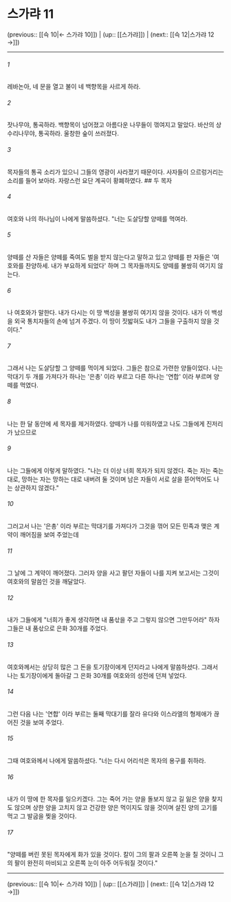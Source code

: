 # 스가랴 11

(previous:: [[슥 10|← 스가랴 10]]) | (up:: [[스가랴]]) | (next:: [[슥 12|스가랴 12 →]])

***




###### 1 

레바논아, 네 문을 열고 불이 네 백향목을 사르게 하라. 



###### 2 

잣나무야, 통곡하라. 백향목이 넘어졌고 아름다운 나무들이 꺾여지고 말았다. 바산의 상수리나무야, 통곡하라. 울창한 숲이 쓰러졌다. 



###### 3 

목자들의 통곡 소리가 있으니 그들의 영광이 사라졌기 때문이다. 사자들이 으르렁거리는 소리를 들어 보아라. 자랑스런 요단 계곡이 황폐하였다. ## 두 목자 



###### 4 

여호와 나의 하나님이 나에게 말씀하셨다. "너는 도살당할 양떼를 먹여라. 



###### 5 

양떼를 산 자들은 양떼를 죽여도 벌을 받지 않는다고 말하고 있고 양떼를 판 자들은 '여호와를 찬양하세. 내가 부요하게 되었다' 하며 그 목자들까지도 양떼를 불쌍히 여기지 않는다. 



###### 6 

나 여호와가 말한다. 내가 다시는 이 땅 백성을 불쌍히 여기지 않을 것이다. 내가 이 백성을 외국 통치자들의 손에 넘겨 주겠다. 이 땅이 짓밟혀도 내가 그들을 구출하지 않을 것이다." 



###### 7 

그래서 나는 도살당할 그 양떼를 먹이게 되었다. 그들은 참으로 가련한 양들이었다. 나는 막대기 두 개를 가져다가 하나는 '은총' 이라 부르고 다른 하나는 '연합' 이라 부르며 양떼를 먹였다. 



###### 8 

나는 한 달 동안에 세 목자를 제거하였다. 양떼가 나를 미워하였고 나도 그들에게 진저리가 났으므로 



###### 9 

나는 그들에게 이렇게 말하였다. "나는 더 이상 너희 목자가 되지 않겠다. 죽는 자는 죽는 대로, 망하는 자는 망하는 대로 내버려 둘 것이며 남은 자들이 서로 살을 뜯어먹어도 나는 상관하지 않겠다." 



###### 10 

그러고서 나는 '은총' 이라 부르는 막대기를 가져다가 그것을 꺾어 모든 민족과 맺은 계약이 깨어짐을 보여 주었는데 



###### 11 

그 날에 그 계약이 깨어졌다. 그러자 양을 사고 팔던 자들이 나를 지켜 보고서는 그것이 여호와의 말씀인 것을 깨달았다. 



###### 12 

내가 그들에게 "너희가 좋게 생각하면 내 품삯을 주고 그렇지 않으면 그만두어라" 하자 그들은 내 품삯으로 은화 30개를 주었다. 



###### 13 

여호와께서는 상당히 많은 그 돈을 토기장이에게 던지라고 나에게 말씀하셨다. 그래서 나는 토기장이에게 돌아갈 그 은화 30개를 여호와의 성전에 던져 넣었다. 



###### 14 

그런 다음 나는 '연합' 이라 부르는 둘째 막대기를 잘라 유다와 이스라엘의 형제애가 끊어진 것을 보여 주었다. 



###### 15 

그때 여호와께서 나에게 말씀하셨다. "너는 다시 어리석은 목자의 용구를 취하라. 



###### 16 

내가 이 땅에 한 목자를 일으키겠다. 그는 죽어 가는 양을 돌보지 않고 길 잃은 양을 찾지도 않으며 상한 양을 고치지 않고 건강한 양은 먹이지도 않을 것이며 살진 양의 고기를 먹고 그 발굽을 찢을 것이다. 



###### 17 

"양떼를 버린 못된 목자에게 화가 있을 것이다. 칼이 그의 팔과 오른쪽 눈을 칠 것이니 그의 팔이 완전히 마비되고 오른쪽 눈이 아주 어두워질 것이다."

***

(previous:: [[슥 10|← 스가랴 10]]) | (up:: [[스가랴]]) | (next:: [[슥 12|스가랴 12 →]])
